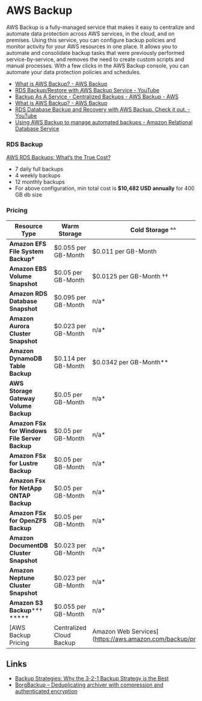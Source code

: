 # AWS Backup

AWS Backup is a fully-managed service that makes it easy to centralize and automate data protection across AWS services, in the cloud, and on premises. Using this service, you can configure backup policies and monitor activity for your AWS resources in one place. It allows you to automate and consolidate backup tasks that were previously performed service-by-service, and removes the need to create custom scripts and manual processes. With a few clicks in the AWS Backup console, you can automate your data protection policies and schedules.

- [What is AWS Backup? - AWS Backup](https://docs.aws.amazon.com/aws-backup/latest/devguide/whatisbackup.html)
- [RDS Backup/Restore with AWS Backup Service - YouTube](https://www.youtube.com/watch?v=EwnajIFNCf8)
- [Backup As A Service - Centralized Backups - AWS Backup - AWS](https://aws.amazon.com/backup/)
- [What is AWS Backup? - AWS Backup](https://docs.aws.amazon.com/aws-backup/latest/devguide/whatisbackup.html)
- [RDS Database Backup and Recovery with AWS Backup. Check it out. - YouTube](https://www.youtube.com/watch?v=qX7g8v5Zh2Y)
- [Using AWS Backup to manage automated backups - Amazon Relational Database Service](https://docs.aws.amazon.com/AmazonRDS/latest/UserGuide/AutomatedBackups.AWSBackup.html)

### RDS Backup

[AWS RDS Backups: What’s the True Cost?](https://www.percona.com/blog/aws-rds-backups-whats-the-true-cost/)

- 7 daily full backups
- 4 weekly backups
- 12 monthly backups
- For above configuration, min total cost is **$10,482 USD annually** for 400 GB db size

### Pricing

| Resource Type                                 | Warm Storage        | Cold Storage ^^         |
| --------------------------------------------- | ------------------- | ----------------------- |
| **Amazon EFS File System Backup†**            | $0.055 per GB-Month | $0.011 per GB-Month     |
| **Amazon EBS Volume Snapshot**                | $0.05 per GB-Month  | $0.0125 per GB-Month †† |
| **Amazon RDS Database Snapshot**              | $0.095 per GB-Month | n/a*                    |
| **Amazon Aurora Cluster Snapshot**            | $0.023 per GB-Month | n/a*                    |
| **Amazon DynamoDB Table Backup**              | $0.114 per GB-Month | $0.0342 per GB-Month**  |
| **AWS Storage Gateway Volume Backup**         | $0.05 per GB-Month  | n/a*                    |
| **Amazon FSx for Windows File Server Backup** | $0.05 per GB-Month  | n/a*                    |
| **Amazon FSx for Lustre Backup**              | $0.05 per GB-Month  | n/a*                    |
| **Amazon Fsx for NetApp ONTAP Backup**        | $0.05 per GB-Month  | n/a*                    |
| **Amazon FSx for OpenZFS Backup**             | $0.05 per GB-Month  | n/a*                    |
| **Amazon DocumentDB Cluster Snapshot**        | $0.023 per GB-Month | n/a*                    |
| **Amazon Neptune Cluster Snapshot**           | $0.023 per GB-Month | n/a*                    |
| **Amazon S3 Backup****† *****                 | $0.055 per GB-Month | n/a*                    |
[AWS Backup Pricing | Centralized Cloud Backup | Amazon Web Services](https://aws.amazon.com/backup/pricing/)

## Links

- [Backup Strategies: Why the 3-2-1 Backup Strategy is the Best](https://www.backblaze.com/blog/the-3-2-1-backup-strategy/)
- [BorgBackup – Deduplicating archiver with compression and authenticated encryption](https://www.borgbackup.org/)
